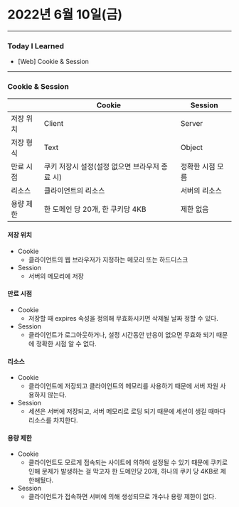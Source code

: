 # 2022년 6월 10일(금)

---

### Today I Learned

- [Web] Cookie & Session 

---

### Cookie & Session

|           | Cookie                                         | Session          |
| --------- | ---------------------------------------------- | ---------------- |
| 저장 위치 | Client                                         | Server           |
| 저장 형식 | Text                                           | Object           |
| 만료 시점 | 쿠키 저장시 설정(설정 없으면 브라우저 종료 시) | 정확한 시점 모름 |
| 리소스    | 클라이언트의 리소스                            | 서버의 리소스    |
| 용량 제한 | 한 도메인 당 20개, 한 쿠키당 4KB               | 제한 없음        |

#### 저장 위치

- Cookie
  - 클라이언트의 웹 브라우저가 지정하는 메모리 또는 하드디스크
- Session
  - 서버의 메모리에 저장 

#### 만료 시점

- Cookie
  - 저장할 때 expires 속성을 정의해 무효화시키면 삭제될 날짜 정할 수 있다.
- Session
  - 클라이언트가 로그아웃하거나, 설정 시간동안 반응이 없으면 무효화 되기 때문에 정확한 시점 알 수 없다.

#### 리소스

- Cookie
  - 클라이언트에 저장되고 클라이언트의 메모리를 사용하기 때문에 서버 자원 사용하지 않는다.
- Session
  - 세션은 서버에 저장되고, 서버 메모리로 로딩 되기 때문에 세션이 생길 때마다 리소스를 차지한다.

#### 용량 제한

- Cookie
  - 클라이언트도 모르게 접속되는 사이트에 의하여 설정될 수 있기 때문에 쿠키로 인해 문제가 발생하는 걸 막고자 한 도메인당 20개, 하나의 쿠키 당 4KB로 제한해뒀다.
- Session
  - 클라이언트가 접속하면 서버에 의해 생성되므로 개수나 용량 제한이 없다.